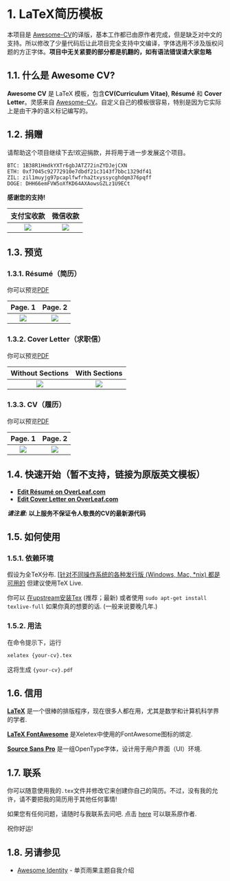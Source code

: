 # 1. LaTeX简历模板

本项目是 [Awesome-CV](https://github.com/posquit0/Awesome-CV)的译版，基本工作都已由原作者完成，但是缺乏对中文的支持。所以修改了少量代码后让此项目完全支持中文编译，字体选用不涉及版权问题的方正字体。**项目中无关紧要的部分都是机翻的，如有语法错误请大家忽略**

## 1.1. 什么是 Awesome CV?

**Awesome CV** 是 LaTeX 模板，包含**CV(Curriculum Vitae)**, **Résumé** 和 **Cover Letter**。灵感来自 [Awesome-CV](https://github.com/posquit0/Awesome-CV)。自定义自己的模板很容易，特别是因为它实际上是由干净的语义标记编写的。

## 1.2. 捐赠

请帮助这个项目继续下去!欢迎捐款，并将用于进一步发展这个项目。

    BTC: 1B38R1HmdkYXTr6gbJATZ72inZYDJejCXN
    ETH: 0xf7045c92772910e7dbdf21c3143f7bbc1329df41
    ZIL: zil1muyjg97pcaplfwfrha2txyssycghdqm376pqff
    DOGE: DHH66emFVW5oXfKD64AXAowsGZLz1U9ECt

**感谢您的支持!**

| 支付宝收款 | 微信收款 |
|:---:|:---:|
|![](https://gitee.com/e13/pic-bed/raw/master/img/IMG_2157.JPG)|![](https://gitee.com/e13/pic-bed/raw/master/img/IMG_2156.JPG)|

## 1.3. 预览

### 1.3.1. Résumé（简历）

你可以预览[PDF](https://gitee.com/e13/Awesome-CV/blob/master/resume.pdf)

| Page. 1 | Page. 2 |
|:---:|:---:|
|![](https://gitee.com/e13/pic-bed/raw/master/img/resume-1.png)|![](https://gitee.com/e13/pic-bed/raw/master/img/resume-2.png)|

### 1.3.2. Cover Letter（求职信）

你可以预览[PDF](https://gitee.com/e13/Awesome-CV/blob/master/coverletter.pdf)

| Without Sections | With Sections |
|:---:|:---:|
| ![](https://gitee.com/e13/pic-bed/raw/master/img/coverletter-2.png) |![](https://gitee.com/e13/pic-bed/raw/master/img/coverletter-1.png)|

### 1.3.3. CV（履历）

你可以预览[PDF](https://gitee.com/e13/Awesome-CV/blob/master/cv.pdf)

| Page. 1 | Page. 2 |
|:---:|:---:|
|![](https://gitee.com/e13/pic-bed/raw/master/img/cv-1.png)|![](https://gitee.com/e13/pic-bed/raw/master/img/cv-2.png)|

## 1.4. 快速开始（暂不支持，链接为原版英文模板）

- [**Edit Résumé on OverLeaf.com**](https://www.overleaf.com/latex/templates/awesome-cv/tvmzpvdjfqxp)
- [**Edit Cover Letter on OverLeaf.com**](https://www.overleaf.com/latex/templates/awesome-cv-cover-letter/pfzzjspkthbk)

**_请注意:_ 以上服务不保证令人敬畏的CV的最新源代码**

## 1.5. 如何使用

### 1.5.1. 依赖环境

假设为全TeX分布.  [[针对不同操作系统的各种发行版 (Windows, Mac, \*nix) 都是可用的](http://tex.stackexchange.com/q/55437) 但建议使用TeX Live.

你可以 [在upstream安装Tex](http://tex.stackexchange.com/q/1092) (推荐；最新) 或者使用 `sudo apt-get install texlive-full` 如果你真的想要的话.  (一般来说要晚几年.)

### 1.5.2. 用法

在命令提示下，运行

```bash
xelatex {your-cv}.tex
```

这将生成 ``{your-cv}.pdf``

## 1.6. 信用

[**LaTeX**](http://www.latex-project.org) 是一个很棒的排版程序，现在很多人都在用，尤其是数学和计算机科学界的学者.

[**LaTeX FontAwesome**](https://github.com/furl/latex-fontawesome) 是Xeletex中使用的FontAwesome图标的绑定.

[**Source Sans Pro**](https://github.com/adobe-fonts/source-sans-pro) 是一组OpenType字体，设计用于用户界面（UI）环境.

## 1.7. 联系

你可以随意使用我的`.tex`文件并修改它来创建你自己的简历。不过，没有我的允许，请不要把我的简历用于其他任何事情!

如果您有任何问题，请随时与我联系去问吧. 点击 [here](https://kiwiirc.com/client/irc.freenode.net/posquit0) 可以联系原作者.

祝你好运!

## 1.8. 另请参见

- [Awesome Identity](https://github.com/posquit0/hugo-awesome-identity) - 单页雨果主题自我介绍
